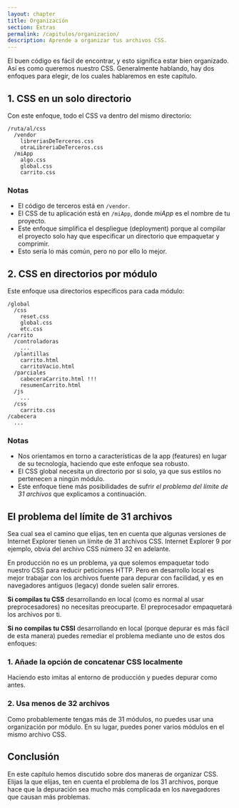 ```yaml
---
layout: chapter
title: Organización
section: Extras
permalink: /capitulos/organizacion/
description: Aprende a organizar tus archivos CSS.
---
```


El buen código es fácil de encontrar, y esto significa estar bien organizado. Así es como queremos nuestro CSS. Generalmente hablando, hay dos enfoques para elegir, de los cuales hablaremos en este capítulo.

## 1. CSS en un solo directorio

Con este enfoque, todo el CSS va dentro del mismo directorio:

	/ruta/al/css
	  /vendor
        libreriasDeTerceros.css
        otraLibreriaDeTerceros.css
	  /miApp
	    algo.css
	    global.css
	    carrito.css

### Notas

* El código de terceros está en `/vendor`.
* El CSS de tu aplicación está en `/miApp`, donde *miApp* es el nombre de tu proyecto.
* Este enfoque simplifica el despliegue (deployment) porque al compilar el proyecto solo hay que especificar un directorio que empaquetar y comprimir.
* Esto sería lo más común, pero no por ello lo mejor.

## 2. CSS en directorios por módulo

Este enfoque usa directorios específicos para cada módulo:

	/global
	  /css
	    reset.css
	    global.css
        etc.css
	/carrito
      /controladoras
        ...
      /plantillas
        carrito.html
        carritoVacio.html
      /parciales
        cabeceraCarrito.html !!!
        resumenCarrito.html
      /js
        ...
      /css
        carrito.css
	/cabecera
	  ...

### Notas

* Nos orientamos en torno a características de la app (features) en lugar de su tecnología, haciendo que este enfoque sea robusto.
* El CSS global necesita un directorio por si solo, ya que sus estilos no pertenecen a ningún módulo.
* Este enfoque tiene más posibilidades de sufrir *el problema del límite de 31 archivos* que explicamos a continuación.

## El problema del límite de 31 archivos

Sea cual sea el camino que elijas, ten en cuenta que algunas versiones de Internet Explorer tienen un límite de 31 archivos CSS. Internet Explorer 9 por ejemplo, obvia del archivo CSS número 32 en adelante.

En producción no es un problema, ya que solemos empaquetar todo nuestro CSS para reducir peticiones HTTP. Pero en desarrollo local es mejor trabajar con los archivos fuente para depurar con facilidad, y es en navegadores antiguos (legacy) donde suelen salir errores.

**Si compilas tu CSS** desarrollando en local (como es normal al usar preprocesadores) no necesitas preocuparte. El preprocesador empaquetará los archivos por ti.

**Si no compilas tu CSSI** desarrollando en local (porque depurar es más fácil de esta manera) puedes remediar el problema mediante uno de estos dos enfoques:

### 1. Añade la opción de concatenar CSS localmente

Haciendo esto imitas al entorno de producción y puedes depurar como antes.

### 2. Usa menos de 32 archivos

Como probablemente tengas más de 31 módulos, no puedes usar una organización por módulo. En su lugar, puedes poner varios módulos en el mismo archivo CSS.

## Conclusión

En este capítulo hemos discutido sobre dos maneras de organizar CSS. Elijas la que elijas, ten en cuenta el problema de los 31 archivos, porque hace que la depuración sea mucho más complicada en los navegadores que causan más problemas.
